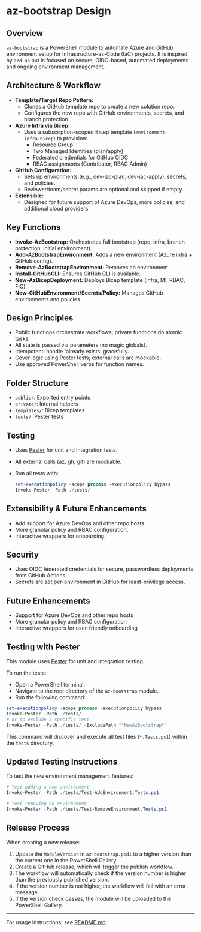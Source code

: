# az-bootstrap Design

## Overview

`az-bootstrap` is a PowerShell module to automate Azure and GitHub environment setup for Infrastructure-as-Code (IaC) projects. It is inspired by `azd up` but is focused on secure, OIDC-based, automated deployments and ongoing environment management.

## Architecture & Workflow

- **Template/Target Repo Pattern:**
  - Clones a GitHub template repo to create a new solution repo.
  - Configures the new repo with GitHub environments, secrets, and branch protection.
- **Azure Infra via Bicep:**
  - Uses a subscription-scoped Bicep template (`environment-infra.bicep`) to provision:
    - Resource Group
    - Two Managed Identities (plan/apply)
    - Federated credentials for GitHub OIDC
    - RBAC assignments (Contributor, RBAC Admin)
- **GitHub Configuration:**
  - Sets up environments (e.g., dev-iac-plan, dev-iac-apply), secrets, and policies.
  - Reviewer/team/secret params are optional and skipped if empty.
- **Extensible:**
  - Designed for future support of Azure DevOps, more policies, and additional cloud providers.

## Key Functions

- **Invoke-AzBootstrap:** Orchestrates full bootstrap (repo, infra, branch protection, initial environment).
- **Add-AzBootstrapEnvironment:** Adds a new environment (Azure infra + GitHub config).
- **Remove-AzBootstrapEnvironment:** Removes an environment.
- **Install-GitHubCLI:** Ensures GitHub CLI is available.
- **New-AzBicepDeployment:** Deploys Bicep template (infra, MI, RBAC, FIC).
- **New-GitHubEnvironment/Secrets/Policy:** Manages GitHub environments and policies.

## Design Principles

- Public functions orchestrate workflows; private functions do atomic tasks.
- All state is passed via parameters (no magic globals).
- Idempotent: handle 'already exists' gracefully.
- Cover logic using Pester tests; external calls are mockable.
- Use approved PowerShell verbs for function names.

## Folder Structure

- `public/`: Exported entry points
- `private/`: Internal helpers
- `templates/`: Bicep templates
- `tests/`: Pester tests

## Testing

- Uses [Pester](https://pester.dev/) for unit and integration tests.
- All external calls (az, gh, git) are mockable.
- Run all tests with:

  ```powershell
  set-executionpolicy -scope process -executionpolicy bypass
  Invoke-Pester -Path ./tests/
  ```

## Extensibility & Future Enhancements

- Add support for Azure DevOps and other repo hosts.
- More granular policy and RBAC configuration.
- Interactive wrappers for onboarding.

## Security

- Uses OIDC federated credentials for secure, passwordless deployments from GitHub Actions.
- Secrets are set per-environment in GitHub for least-privilege access.

## Future Enhancements

- Support for Azure DevOps and other repo hosts
- More granular policy and RBAC configuration
- Interactive wrappers for user-friendly onboarding

## Testing with Pester

This module uses [Pester](https://pester.dev/) for unit and integration testing.

To run the tests:

- Open a PowerShell terminal.
- Navigate to the root directory of the `az-bootstrap` module.
- Run the following command:

```powershell
set-executionpolicy -scope process -executionpolicy bypass
Invoke-Pester -Path ./tests/
# or to exclude a specific test
Invoke-Pester -Path ./tests/ -ExcludePath "*NewAzBootstrap*"
```

This command will discover and execute all test files (`*.Tests.ps1`) within the `tests` directory.

## Updated Testing Instructions

To test the new environment management features:

```powershell
# Test adding a new environment
Invoke-Pester -Path ./tests/Test-AddEnvironment.Tests.ps1

# Test removing an environment
Invoke-Pester -Path ./tests/Test-RemoveEnvironment.Tests.ps1
```

## Release Process

When creating a new release:

1. Update the `ModuleVersion` in `az-bootstrap.psd1` to a higher version than the current one in the PowerShell Gallery.
2. Create a GitHub release, which will trigger the publish workflow.
3. The workflow will automatically check if the version number is higher than the previously published version.
4. If the version number is not higher, the workflow will fail with an error message.
5. If the version check passes, the module will be uploaded to the PowerShell Gallery.

---

For usage instructions, see [README.md](./README.md).
